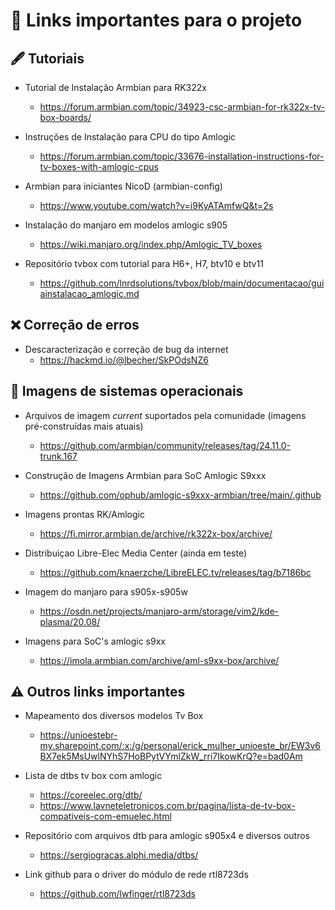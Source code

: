 # 📎 Links importantes para o projeto

## 🖋️ Tutoriais

- Tutorial de Instalação Armbian para RK322x
  - https://forum.armbian.com/topic/34923-csc-armbian-for-rk322x-tv-box-boards/

- Instruções de Instalação para CPU do tipo Amlogic
  - https://forum.armbian.com/topic/33676-installation-instructions-for-tv-boxes-with-amlogic-cpus

- Armbian para iniciantes NicoD (armbian-config)
  - https://www.youtube.com/watch?v=i9KyATAmfwQ&t=2s

- Instalação do manjaro em modelos amlogic s905
  - https://wiki.manjaro.org/index.php/Amlogic_TV_boxes

- Repositório tvbox com tutorial para H6+, H7, btv10 e btv11
  - https://github.com/lnrdsolutions/tvbox/blob/main/documentacao/guiainstalacao_amlogic.md

## ❌ Correção de erros

- Descaracterização e correção de bug da internet
  - https://hackmd.io/@lbecher/SkPOdsNZ6

## 🐧 Imagens de sistemas operacionais

- Arquivos de imagem _current_ suportados pela comunidade (imagens pré-construídas mais atuais)
  - https://github.com/armbian/community/releases/tag/24.11.0-trunk.167

- Construção de Imagens Armbian para SoC Amlogic S9xxx
  - https://github.com/ophub/amlogic-s9xxx-armbian/tree/main/.github

- Imagens prontas RK/Amlogic 
  - https://fi.mirror.armbian.de/archive/rk322x-box/archive/

- Distribuiçao Libre-Elec Media Center (ainda em teste)
  - https://github.com/knaerzche/LibreELEC.tv/releases/tag/b7186bc

- Imagem do manjaro para s905x-s905w
  - https://osdn.net/projects/manjaro-arm/storage/vim2/kde-plasma/20.08/

- Imagens para SoC's amlogic s9xx
  - https://imola.armbian.com/archive/aml-s9xx-box/archive/

## ⚠️ Outros links importantes

- Mapeamento dos diversos modelos Tv Box
  - https://unioestebr-my.sharepoint.com/:x:/g/personal/erick_mulher_unioeste_br/EW3v6BX7ek5MsUwlNYhS7HoBPytVYmlZkW_rri7IkowKrQ?e=bad0Am
- Lista de dtbs tv box com amlogic
  - https://coreelec.org/dtb/
  - https://www.lavneteletronicos.com.br/pagina/lista-de-tv-box-compativeis-com-emuelec.html

- Repositório com arquivos dtb para amlogic s905x4 e diversos outros
  - https://sergiogracas.alphi.media/dtbs/

- Link github para o driver do módulo de rede rtl8723ds
  - https://github.com/lwfinger/rtl8723ds
